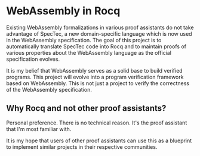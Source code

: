 # WebAssembly in Rocq

Existing WebAssembly formalizations in various proof assistants do not take advantage of SpecTec, a new domain-specific language which is now used in the WebAssembly specification. The goal of this project is to automatically translate SpecTec code into Rocq and to maintain proofs of various properties about the WebAssembly language as the official specification evolves.

It is my belief that WebAssembly serves as a solid base to build verified programs. This project will evolve into a program verification framework based on WebAssembly. This is not just a project to verify the correctness of the WebAssembly specification.

## Why Rocq and not other proof assistants?

Personal preference. There is no technical reason. It's the proof assistant that I'm most familiar with.

It is my hope that users of other proof assistants can use this as a blueprint to implement similar projects in their respective communities.
